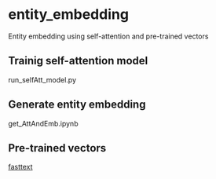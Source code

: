 # entity_embedding
Entity embedding using self-attention and pre-trained vectors


## Trainig self-attention model
   run_selfAtt_model.py

## Generate entity embedding
   get_AttAndEmb.ipynb
   
## Pre-trained vectors
   [fasttext](https://fasttext.cc/docs/en/pretrained-vectors.html)
